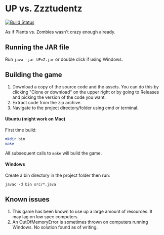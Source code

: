 # UP vs. Zzztudentz
[![Build Status](https://travis-ci.org/antonrufino/UP-vs-Zzztudentz.svg?branch=master)](https://travis-ci.org/antonrufino/UP-vs-Zzztudentz)

As if Plants vs. Zombies wasn't crazy enough already.

## Running the JAR file
Run `java -jar UPvZ.jar` or double click if using Windows.

## Building the game
1. Download a copy of the source code and the assets. You can do this by clicking "Clone or download" on the upper right or by going to Releases and picking the version of the code you want.
2. Extract code from the zip archive.
3. Navigate to the project directory/folder using cmd or terminal.

#### Ubuntu (might work on Mac)
First time build:
``` bash
mkdir bin
make
```

All subsequent calls to `make` will build the game.

#### Windows
Create a bin directory in the project folder then run:
```
javac -d bin src/*.java
```

## Known issues
1. This game has been known to use up a large amount of resources. It may lag on low spec computers.
2. An OutOfMemoryError is sometimes thrown on computers running Windows. No solution found as of writing.
